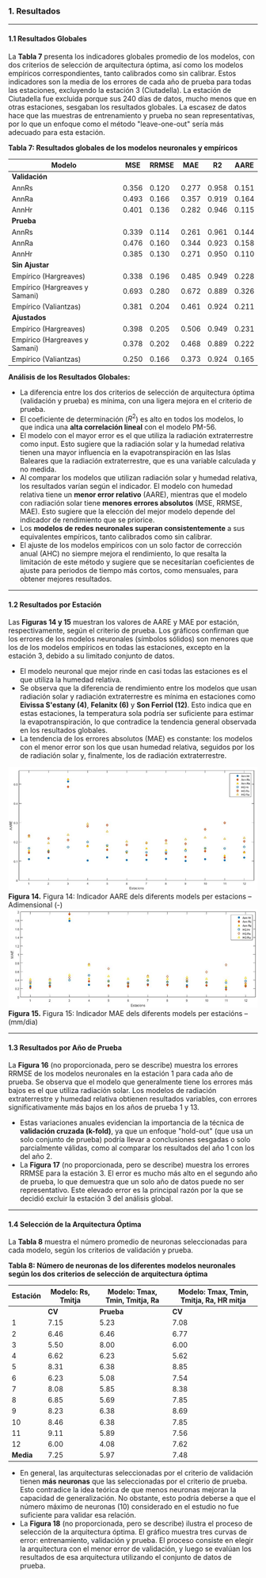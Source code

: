 ### 1. Resultados
---

#### 1.1 Resultados Globales

La **Tabla 7** presenta los indicadores globales promedio de los modelos, con dos criterios de selección de arquitectura óptima, así como los modelos empíricos correspondientes, tanto calibrados como sin calibrar. Estos indicadores son la media de los errores de cada año de prueba para todas las estaciones, excluyendo la estación 3 (Ciutadella). La estación de Ciutadella fue excluida porque sus 240 días de datos, mucho menos que en otras estaciones, sesgaban los resultados globales. La escasez de datos hace que las muestras de entrenamiento y prueba no sean representativas, por lo que un enfoque como el método "leave-one-out" sería más adecuado para esta estación.

**Tabla 7: Resultados globales de los modelos neuronales y empíricos**

| Modelo | MSE | RRMSE | MAE | R2 | AARE |
|---|---|---|---|---|---|
| **Validación** | | | | | |
| AnnRs | 0.356 | 0.120 | 0.277 | 0.958 | 0.151 |
| AnnRa | 0.493 | 0.166 | 0.357 | 0.919 | 0.164 |
| AnnHr | 0.401 | 0.136 | 0.282 | 0.946 | 0.115 |
| **Prueba** | | | | | |
| AnnRs | 0.339 | 0.114 | 0.261 | 0.961 | 0.144 |
| AnnRa | 0.476 | 0.160 | 0.344 | 0.923 | 0.158 |
| AnnHr | 0.385 | 0.130 | 0.271 | 0.950 | 0.110 |
| **Sin Ajustar** | | | | | |
| Empírico (Hargreaves) | 0.338 | 0.196 | 0.485 | 0.949 | 0.228 |
| Empírico (Hargreaves y Samani) | 0.693 | 0.280 | 0.672 | 0.889 | 0.326 |
| Empírico (Valiantzas) | 0.381 | 0.204 | 0.461 | 0.924 | 0.211 |
| **Ajustados** | | | | | |
| Empírico (Hargreaves) | 0.398 | 0.205 | 0.506 | 0.949 | 0.231 |
| Empírico (Hargreaves y Samani) | 0.378 | 0.202 | 0.468 | 0.889 | 0.222 |
| Empírico (Valiantzas) | 0.250 | 0.166 | 0.373 | 0.924 | 0.165 |

**Análisis de los Resultados Globales:**
- La diferencia entre los dos criterios de selección de arquitectura óptima (validación y prueba) es mínima, con una ligera mejora en el criterio de prueba.
- El coeficiente de determinación ($R^2$) es alto en todos los modelos, lo que indica una **alta correlación lineal** con el modelo PM-56.
- El modelo con el mayor error es el que utiliza la radiación extraterrestre como input. Esto sugiere que la radiación solar y la humedad relativa tienen una mayor influencia en la evapotranspiración en las Islas Baleares que la radiación extraterrestre, que es una variable calculada y no medida.
- Al comparar los modelos que utilizan radiación solar y humedad relativa, los resultados varían según el indicador. El modelo con humedad relativa tiene un **menor error relativo** (AARE), mientras que el modelo con radiación solar tiene **menores errores absolutos** (MSE, RRMSE, MAE). Esto sugiere que la elección del mejor modelo depende del indicador de rendimiento que se priorice.
- Los **modelos de redes neuronales superan consistentemente** a sus equivalentes empíricos, tanto calibrados como sin calibrar.
- El ajuste de los modelos empíricos con un solo factor de corrección anual (AHC) no siempre mejora el rendimiento, lo que resalta la limitación de este método y sugiere que se necesitarían coeficientes de ajuste para periodos de tiempo más cortos, como mensuales, para obtener mejores resultados.

---
#### 1.2 Resultados por Estación

Las **Figuras 14 y 15**  muestran los valores de AARE y MAE por estación, respectivamente, según el criterio de prueba. Los gráficos confirman que los errores de los modelos neuronales (símbolos sólidos) son menores que los de los modelos empíricos en todas las estaciones, excepto en la estación 3, debido a su limitado conjunto de datos.

- El modelo neuronal que mejor rinde en casi todas las estaciones es el que utiliza la humedad relativa.
- Se observa que la diferencia de rendimiento entre los modelos que usan radiación solar y radiación extraterrestre es mínima en estaciones como **Eivissa S'estany (4)**, **Felanitx (6)** y **Son Ferriol (12)**. Esto indica que en estas estaciones, la temperatura sola podría ser suficiente para estimar la evapotranspiración, lo que contradice la tendencia general observada en los resultados globales.
- La tendencia de los errores absolutos (MAE) es constante: los modelos con el menor error son los que usan humedad relativa, seguidos por los de radiación solar y, finalmente, los de radiación extraterrestre.

![Gráfico de resultados](assets/figura14.png)
**Figura 14.** Figura 14: Indicador AARE dels diferents models per estacions – Adimensional (-)
![Gráfico de resultados](assets/figura15.png)
**Figura 15.** Figura 15: Indicador MAE dels  diferents models per estacións – (mm/dia)

---
#### 1.3 Resultados por Año de Prueba

La **Figura 16** (no proporcionada, pero se describe) muestra los errores RRMSE de los modelos neuronales en la estación 1 para cada año de prueba. Se observa que el modelo que generalmente tiene los errores más bajos es el que utiliza radiación solar. Los modelos de radiación extraterrestre y humedad relativa obtienen resultados variables, con errores significativamente más bajos en los años de prueba 1 y 13.

- Estas variaciones anuales evidencian la importancia de la técnica de **validación cruzada (k-fold)**, ya que un enfoque "hold-out" (que usa un solo conjunto de prueba) podría llevar a conclusiones sesgadas o solo parcialmente válidas, como al comparar los resultados del año 1 con los del año 2.
- La **Figura 17** (no proporcionada, pero se describe) muestra los errores RRMSE para la estación 3. El error es mucho más alto en el segundo año de prueba, lo que demuestra que un solo año de datos puede no ser representativo. Este elevado error es la principal razón por la que se decidió excluir la estación 3 del análisis global.

---
#### 1.4 Selección de la Arquitectura Óptima

La **Tabla 8** muestra el número promedio de neuronas seleccionadas para cada modelo, según los criterios de validación y prueba.

**Tabla 8: Número de neuronas de los diferentes modelos neuronales según los dos criterios de selección de arquitectura óptima**

| Estación | Modelo: Rs, Tmitja | Modelo: Tmax, Tmin, Tmitja, Ra | Modelo: Tmax, Tmin, Tmitja, Ra, HR mitja |
|---|---|---|---|
| | **CV** | **Prueba** | **CV** | **Prueba** | **CV** | **Prueba** |
| 1 | 7.15 | 5.23 | 7.08 | 5.92 | 9.62 | 5.77 |
| 2 | 6.46 | 6.46 | 6.77 | 5.00 | 8.15 | 6.54 |
| 3 | 5.50 | 8.00 | 6.00 | 6.50 | 6.50 | 5.00 |
| 4 | 6.62 | 6.23 | 5.62 | 6.15 | 9.31 | 4.77 |
| 5 | 8.31 | 6.38 | 8.85 | 6.08 | 8.54 | 4.54 |
| 6 | 6.23 | 5.08 | 7.54 | 5.54 | 8.69 | 3.69 |
| 7 | 8.08 | 5.85 | 8.38 | 5.08 | 8.69 | 5.62 |
| 8 | 6.85 | 5.69 | 7.85 | 4.69 | 7.38 | 5.92 |
| 9 | 8.23 | 6.38 | 8.69 | 6.23 | 8.38 | 5.00 |
| 10 | 8.46 | 6.38 | 7.85 | 6.23 | 9.31 | 4.77 |
| 11 | 9.11 | 5.89 | 7.56 | 4.11 | 8.33 | 5.67 |
| 12 | 6.00 | 4.08 | 7.62 | 5.77 | 8.85 | 4.77 |
| **Media** | 7.25 | 5.97 | 7.48 | 5.61 | 8.48 | 5.17 |

- En general, las arquitecturas seleccionadas por el criterio de validación tienen **más neuronas** que las seleccionadas por el criterio de prueba. Esto contradice la idea teórica de que menos neuronas mejoran la capacidad de generalización. No obstante, esto podría deberse a que el número máximo de neuronas (10) considerado en el estudio no fue suficiente para validar esa relación.
- La **Figura 18** (no proporcionada, pero se describe) ilustra el proceso de selección de la arquitectura óptima. El gráfico muestra tres curvas de error: entrenamiento, validación y prueba. El proceso consiste en elegir la arquitectura con el menor error de validación, y luego se evalúan los resultados de esa arquitectura utilizando el conjunto de datos de prueba.